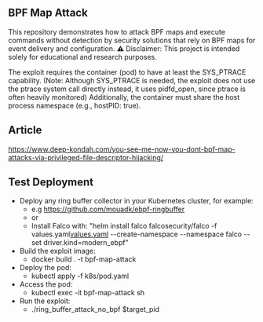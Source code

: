 ## BPF Map Attack

This repository demonstrates how to attack BPF maps and execute commands without detection by security solutions that rely on BPF maps for event delivery and configuration.
⚠️ Disclaimer: This project is intended solely for educational and research purposes.

The exploit requires the container (pod) to have at least the SYS_PTRACE capability.
(Note: Although SYS_PTRACE is needed, the exploit does not use the ptrace system call directly  instead, it uses pidfd_open, since ptrace is often heavily monitored)
Additionally, the container must share the host process namespace (e.g., hostPID: true).

## Article

https://www.deep-kondah.com/you-see-me-now-you-dont-bpf-map-attacks-via-privileged-file-descriptor-hijacking/

## Test Deployment
- Deploy any ring buffer collector in your Kubernetes cluster, for example:
  - e.g https://github.com/mouadk/ebpf-ringbuffer
  - or
  - Install Falco with: "helm install falco falcosecurity/falco -f values.yaml[values.yaml](falco%2Fvalues.yaml) --create-namespace --namespace falco --set driver.kind=modern_ebpf"
- Build the exploit image:
  - docker build . -t bpf-map-attack
- Deploy the pod:
  - kubectl apply -f k8s/pod.yaml
- Access the pod:
  - kubectl exec -it bpf-map-attack sh
- Run the exploit:
  - ./ring_buffer_attack_no_bpf $target_pid


    
